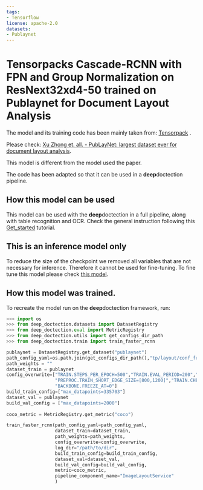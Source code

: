 ```yaml
---
tags:
- Tensorflow
license: apache-2.0
datasets:
- Publaynet
---
```



# Tensorpacks Cascade-RCNN with FPN and Group Normalization on ResNext32xd4-50 trained on Publaynet for Document Layout Analysis

The model and its training code has been mainly taken from: [Tensorpack](https://github.com/tensorpack/tensorpack/tree/master/examples/FasterRCNN) . 

Please check: [Xu Zhong et. all. - PubLayNet: largest dataset ever for document layout analysis](https://arxiv.org/abs/1908.07836). 

This model is different from the model used the paper. 

The code has been adapted so that it can be used in a **deep**doctection pipeline. 

## How this model can be used

This model can be used with the **deep**doctection in a full pipeline, along with table recognition and OCR. Check the general instruction following this [Get_started](https://github.com/deepdoctection/deepdoctection/blob/master/notebooks/Get_Started.ipynb) tutorial.

  
## This is an inference model only

To reduce the size of the checkpoint we removed all variables that are not necessary for inference. Therefore it cannot be used for fine-tuning. To fine tune this model please check [this model](https://huggingface.co/deepdoctection/tp_casc_rcnn_X_32xd4_50_FPN_GN_2FC_publaynet).


## How this model was trained. 

To recreate the model run on the **deep**doctection framework, run:

```python
>>> import os
>>> from deep_doctection.datasets import DatasetRegistry
>>> from deep_doctection.eval import MetricRegistry
>>> from deep_doctection.utils import get_configs_dir_path
>>> from deep_doctection.train import train_faster_rcnn

publaynet = DatasetRegistry.get_dataset("publaynet")
path_config_yaml=os.path.join(get_configs_dir_path(),"tp/layout/conf_frcnn_layout.yaml")
path_weights = ""
dataset_train = publaynet
config_overwrite=["TRAIN.STEPS_PER_EPOCH=500","TRAIN.EVAL_PERIOD=200","TRAIN.STARTING_EPOCH=1",
                  "PREPROC.TRAIN_SHORT_EDGE_SIZE=[800,1200]","TRAIN.CHECKPOINT_PERIOD=50",
                  "BACKBONE.FREEZE_AT=0"]
build_train_config=["max_datapoints=335703"]
dataset_val = publaynet
build_val_config = ["max_datapoints=2000"]
    
coco_metric = MetricRegistry.get_metric("coco")

train_faster_rcnn(path_config_yaml=path_config_yaml,
                  dataset_train=dataset_train,
                  path_weights=path_weights,
                  config_overwrite=config_overwrite,
                  log_dir="/path/to/dir",
                  build_train_config=build_train_config,
                  dataset_val=dataset_val,
                  build_val_config=build_val_config,
                  metric=coco_metric,
                  pipeline_component_name="ImageLayoutService"
                  )
```